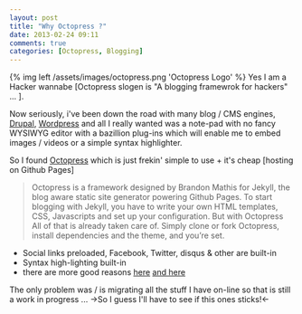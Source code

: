```yaml
---
layout: post
title: "Why Octopress ?"
date: 2013-02-24 09:11
comments: true
categories: [Octopress, Blogging]
---
```

{% img left /assets/images/octopress.png 'Octopress Logo' %}
Yes I am a Hacker wannabe [Octopress slogen is "A blogging framewrok for hackers" ... ].

Now seriously, i've been down the road with many blog / CMS engines, [Drupal](http://ww.drupal.org), [Wordpress](http://wordpress.org/) and all I really wanted was 
a note-pad with no fancy WYSIWYG editor with a bazillion plug-ins which will enable me to embed images / videos or a simple syntax highlighter.

So I found [Octopress](http://octopress.org/) which is just frekin' simple to use + it's cheap [hosting on Github Pages]

>Octopress is a framework designed by Brandon Mathis for Jekyll, the blog aware static site generator powering Github Pages. To start blogging with Jekyll, you have to write your own HTML templates, CSS, Javascripts and set up your configuration. But with Octopress All of that is already taken care of. Simply clone or fork Octopress, install dependencies and the theme, and you’re set.

* Social links preloaded, Facebook, Twitter, disqus & other are built-in
* Syntax high-lighting built-in
* there are more good reasons [here](http://octopress.org/docs/) [and here](https://github.com/imathis/octopress/wiki/3rd-party-plugins)

The only problem was / is migrating all the stuff I have on-line so that is still a work in progress ...
->So I guess I'll have to see if this ones sticks!<-

